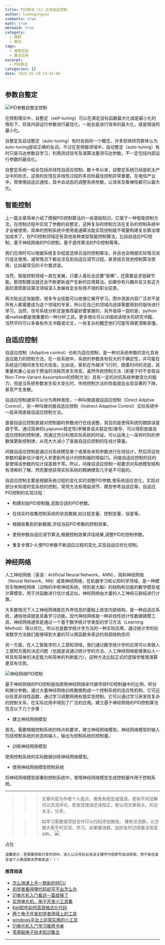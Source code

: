 ```yaml
---
title: PID算法（七）之自适应控制
author: luomuqingyun
comments: true
math: true
mermaid: true
category:
  - 编程
  - 算法
tags:
  - 编程经验
  - 算法应用
excerpt:
  - PID算法
categories: []
date: 2025-05-19 14:42:00
---
```

## 参数自整定

![PID参数自整定控制](https://files.mdnice.com/user/38598/fc5aa8d0-ea59-4dac-9622-0e54e903408f.png)

在控制理论中，自整定（self-tuning）可以在满足目标函数最大化或是最小化的情形下，将其内部运行参数进行最佳化，一般会是进行效率的最大化，或是错误的最小化。

自整定及自动整定（auto-tuning）有时会指同一个概念，许多软体研究群体认为auto-tuning是较正确的名词。不过在变频器领域中，自动整定（auto-tuning）有时只是马达参数自学习，利用测试信号及演算法量测马达参数，不一定包括内部运行参数的最佳化。

自整定系统一般会包括非线性自适应控制。数十年以来，自整定系统已经是航太产业中的标志，这类的反馈在非线性过程的多目标最佳控制非常重要。在电信产业中，常使用自适应通信，其中会动态的调整系统参数，让效率及鲁棒性都可以最大化。

## 智能控制
上一篇文章简单介绍了模糊PID控制算法的一些基础知识。它属于一种智能控制方法，在控制过程中实现了参数的自整定，这种复杂的控制方法在复杂的控制系统中才会被使用，简单的控制系统中使用普通算法能实现控制就不需要构建复杂算法增加成本了。在PID控制领域还有其他各种类型智能控制算法，比如自适应PID控制，基于神经网络的PID控制，基于遗传算法的PID控制等等。

我们应用时可以根据系统复杂程度选择合适的控制算法，并且也会根据实际情况进行组合使用，通常情况下都会涉及到自适应调节过程。甚至结合其他控制算法使用，比如最常见的卡尔曼滤波。

当然，智能控制领域一直在发展，只要人类社会还要“偷懒”，还需要追求低碳节能，那控制算法就还会不断更新或产生新的应用算法。如果你有兴趣并且又有这方面的潜质那往算法领域深入发展肯定会有很不错的职业前景。

再次贴出这张脑图，很多专业技能可以依循它展开学习。图中涵盖内容广泛并不是所有人都需要成为这个领域的专家，所以在自己的领域内选择需要用到的版块进行学习，当然，信号系统分析还是推荐最好要掌握的，另外值得一提的是，python或matlab都是很重要的一种分析工具。更多理论可以详细阅读相关的研究书籍，当然平时可以多看些外文书籍或论文，一些复杂的概念他们可能写得更清晰易懂。

## 自适应控制

自适应控制（Adaptive control）也称为适应控制，是一种对系统参数的变化具有适应能力的控制方法。在一些系统中，系统的参数具有较大的不确定性，并可能在系统运行期间发生较大改变。比如说，客机在作越洋飞行时，随着时间的流逝，其重量和重心会由于燃油的消耗而发生改变。虽然传统控制方法（即基于时不变假设Non-Time-Variant Assumption的控制方法）具有一定的对抗系统参数变化的能力，但是当系统参数发生较大变化时，传统控制方法的性能就会出现显著的下降，甚至产生发散。

自适应控制通常可以分为两种类型，一种叫做直接自适应控制（Direct Adptive Control），另一种叫做间接自适应控制（Indirect Adaptive Control）实际系统中一般采用直接自适应控制方法。

直接自适应控制直接对控制器的参数进行在线调整，其目的是使得系统的跟踪误差趋于零。通过简单的Lyapunov稳定性(李雅普诺夫稳定性)推导，可以得到直接自适应控制的控制律。而通过充分利用实际系统的时延，可以运用上一采样时刻的参数值更新控制律，从而大大减小了直接自适应控制的在线计算量。

间接自适应控制是通过对系统模型某个或某些未知参数进行在线估计，然后将这些参数的最新估计值代入并更新所设计的控制器的增益[1]。间接自适应控制的目的是使得该参数的估计误差趋于零。所以，间接自适应控制一般要求对系统模型结构有清晰的了解。然而要想获得实际系统的精确模型几乎是不可能的。


自适应控制主要是根据系统过程的变化实时调整PID参数,使系统适应变化，实现对部分未知或时变系统的控制，常用方法有增益调节、模型参考自适应等。自适应PID控制的实现过程：

- 构建初始PID控制器,选取合适的PID参数。

- 在线实时收集控制系统的状态数据,如过程变量、控制变量、误差等。

- 根据收集到的新数据,评估当前PID参数的控制效果。

- 使用参数自适应调节算法,根据控制效果评估结果,调整PID的控制参数。

- 重复步骤2-4,使PID参数不断适应过程的变化,实现自适应优化控制。

## 神经网络

人工神经网络（英语：Artificial Neural Network，ANN），简称神经网络（Neural Network，NN）或类神经网络，在机器学习和认知科学领域，是一种模仿生物神经网络（动物的中枢神经系统，特别是大脑）的结构和功能的数学模型或计算模型，用于对函数进行估计或近似。神经网络由大量的人工神经元联结进行计算。

大多数情况下人工神经网络能在外界信息的基础上改变内部结构，是一种自适应系统，通俗地讲就是具备学习功能。现代神经网络是一种非线性统计性数据建模工具，神经网络通常是通过一个基于数学统计学类型的学习方法（Learning Method）得以优化，所以也是数学统计学方法的一种实际应用，通过统计学的标准数学方法我们能够得到大量的可以用函数来表达的局部结构空间

另一方面，在人工智能学的人工感知领域，我们通过数学统计学的应用可以来做人工感知方面的决定问题（也就是说通过统计学的方法，人工神经网络能够类似人一样具有简单的决定能力和简单的判断能力），这种方法比起正式的逻辑学推理演算更具有优势。

![神经网络PID控制](https://files.mdnice.com/user/38598/1ebe8608-6fb7-4b88-b2fc-df6cbd1dc4a1.png)

基于神经网络的PID控制是指使用神经网络来代替传统PID控制器中的比例、积分和微分参数。通过大量神经网络训练数据构成一个控制系统的适应性机制，它可近似任意非线性函数，通过学习调整网络权值实现控制。它可以通过学习来发现复杂的控制关系，在实际应用中得到了广泛的应用。建立基于神经网络的PID控制算法包含以下几个步骤：
- 建立神经网络模型

首先，需要根据控制系统的特点和要求，建立神经网络模型。神经网络模型的输入包括控制系统的状态和输入，输出为控制系统的控制量。

- 训练神经网络模型

使用控制系统的实际数据训练神经网络模型。

- 使用神经网络模型控制系统

将神经网络模型部署到控制系统中，使用神经网络模型生成控制量作用于控制系统。

----
>>>文章内容为作者个人观点，难免有疏忽或错误，若有不同见解可以交流评论，若发现错误还请指正，若认同文章观点，欢迎关注，分享。

>>>如学习需要或项目合作可以扫码添加微信。
建有交流群，以方便大家平时交流、学习，如果要进群，加好友时记得备注信息`进群`。
![](https://files.mdnice.com/user/38598/6fbcd253-edc6-4175-ba0c-44e24ad33b21.jpg)

占位

`温馨提示：若需要获取分享的资料，进入公众号后台发送关键字内容即可自动获取，而不是在留言或个人微信聊天界面发送！！！`

#### 推荐阅读
- [怎么快速上手一款新的MCU](https://mp.weixin.qq.com/s?__biz=MzI1OTQ4MTg4Ng==&mid=2247485581&idx=1&sn=b36e6536717774f7931c7aa93d5b237a&chksm=ea7900fcdd0e89ea0db13737720edc996fcb3fdbab3e43b4a92316240ac66d4b5a8bf9a07e78&token=466212876&lang=zh_CN#rd)
- [初学者看得懂代码却写不出怎么办](https://mp.weixin.qq.com/s?__biz=MzI1OTQ4MTg4Ng==&mid=2247485862&idx=1&sn=830ede5ac467c8d396adfbea141f0526&chksm=ea7901d7dd0e88c1e8e5396305ab83c6fbd884cf356ad64c54463230364e865a1659f193dd1f&token=63320980&lang=zh_CN#rd)
- [51单片机入门看这一篇就够了](https://mp.weixin.qq.com/s?__biz=MzI1OTQ4MTg4Ng==&mid=2247485523&idx=1&sn=b7fcd1b86e2467d6f03b1a520c39bb06&chksm=ea790022dd0e893452c4994fa16d63111b16d9878c303712f695b58b7af360b7b18c1ed4b201&token=1711068967&lang=zh_CN#rd)
- [实用单片机、电子开发小工具集](https://mp.weixin.qq.com/s?__biz=MzI1OTQ4MTg4Ng==&mid=2247485606&idx=1&sn=2b433faa2e436fc762dc538c9cf3fe14&chksm=ea7900d7dd0e89c169f8948ff3d423016c8f51f1c914eb7b0d20cba8145b9ffa54815915d67b&token=1580674001&lang=zh_CN#rd)
- [Keil软件如何高效格式化代码](https://mp.weixin.qq.com/s?__biz=MzI1OTQ4MTg4Ng==&mid=2247485572&idx=1&sn=17cefa35d9d660083d419a7e9b6db6f7&chksm=ea7900f5dd0e89e35b65ba26354cc69ad24f686d8e18abd34e0932567a9345e8c9ed653eee6b&token=1711068967&lang=zh_CN#rd)
- [两个电子开发初学者用得上的工具](https://mp.weixin.qq.com/s?__biz=MzI1OTQ4MTg4Ng==&mid=2247485987&idx=1&sn=106e52add61999ae4bddd8b28c7ed2b1&chksm=ea790252dd0e8b44e36e26f20153b1bd73a0fff98ef3c50330358435a9dfac2d97e04a30d59e&token=63320980&lang=zh_CN#rd)
- [windows平台上非常实用的小工具](https://mp.weixin.qq.com/s?__biz=MzI1OTQ4MTg4Ng==&mid=2247485420&idx=2&sn=728ca4abbadf7caf51c392e7d7045cbe&chksm=ea790f9ddd0e868b9fa162c80db1876199845f387bbe851c8d38a4e8412329ae635916c13cfb&token=1711068967&lang=zh_CN#rd)
- [51单片机入门学习推荐书单](https://mp.weixin.qq.com/s?__biz=MzI1OTQ4MTg4Ng==&mid=2247485689&idx=3&sn=d4c0d26781f307ffd26defdc4022c928&chksm=ea790088dd0e899e2872692b9568309e779acfc515e82c28a853d4228de2e2b8f7ee7149913f&token=63320980&lang=zh_CN#rd)
- [零基础电子技术知识集合](https://mp.weixin.qq.com/s?__biz=MzI1OTQ4MTg4Ng==&mid=2247485689&idx=4&sn=211c2d0871a19c5e92cdf0c34f01d96b&chksm=ea790088dd0e899e3042a649a346bc98e94189d1fd18da2b954a7ddb781582dc2d0a82e07f4d&token=970763775&lang=zh_CN#rd)
----
